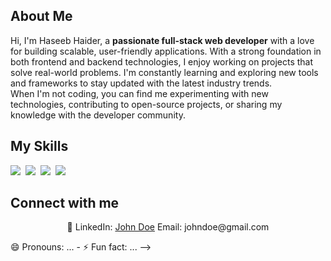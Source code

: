 ## About Me

Hi, I'm Haseeb Haider, a **passionate full-stack web developer** with a love for building scalable, user-friendly applications. With a strong foundation in both frontend and backend technologies, I enjoy working on projects that solve real-world problems. I'm constantly learning and exploring new tools and frameworks to stay updated with the latest industry trends.  
When I'm not coding, you can find me experimenting with new technologies, contributing to open-source projects, or sharing my knowledge with the developer community.

## My Skills

<img src="https://img.shields.io/badge/JavaScript-F7DF1E?logo=javascript&logoColor=000"> 
<img src="https://img.shields.io/badge/React-61DAFB?logo=react&logoColor=white"> 
<img src="https://img.shields.io/badge/Node.js-6DA55F?logo=node.js&logoColor=white"> 
<img src="https://img.shields.io/badge/MongoDB-%234ea94b.svg?logo=mongodb&logoColor=white"> 


## Connect with me

<p align="center">🔗 LinkedIn: <a href="https://www.linkedin.com/in/johndoe" target="_blank">John Doe</a> Email: johndoe@gmail.com</p>😄 Pronouns: ...
- ⚡ Fun fact: ...
-->
